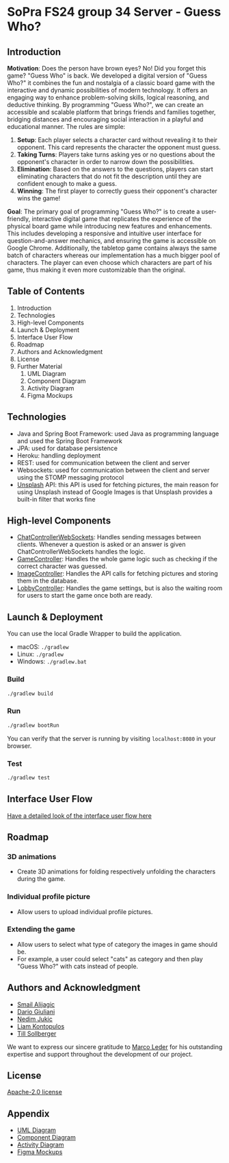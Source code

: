 # SoPra FS24 group 34 Server - Guess Who?

## Introduction
**Motivation**: Does the person have brown eyes? No! Did you forget this game? "Guess Who" is back. We developed a digital version of "Guess Who?" it combines the fun and nostalgia of a classic board game with the interactive and dynamic possibilities of modern technology. It offers an engaging way to enhance problem-solving skills, logical reasoning, and deductive thinking. By programming "Guess Who?", we can create an accessible and scalable platform that brings friends and families together, bridging distances and encouraging social interaction in a playful and educational manner.
The rules are simple:
1. **Setup**:  Each player selects a character card without revealing it to their opponent. This card represents the character the opponent must guess.
2. **Taking Turns**: Players take turns asking yes or no questions about the opponent's character in order to narrow down the possibilities.
3. **Elimination**: Based on the answers to the questions, players can start eliminating characters that do not fit the description until they are confident enough to make a guess.
4. **Winning**: The first player to correctly guess their opponent's character wins the game!

**Goal**: The primary goal of programming "Guess Who?" is to create a user-friendly, interactive digital game that replicates the experience of the physical board game while introducing new features and enhancements. This includes developing a responsive and intuitive user interface for question-and-answer mechanics, and ensuring the game is accessible on Google Chrome. Additionally, the tabletop game contains always the same batch of characters whereas our implementation has a much bigger pool of characters. The player can even choose which characters are part of his game, thus making it even more customizable than the original.

## Table of Contents
1. Introduction
2. Technologies
3. High-level Components
4. Launch & Deployment
5. Interface User Flow
6. Roadmap
7. Authors and Acknowledgment
8. License
9. Further Material
   1. UML Diagram
   2. Component Diagram
   3. Activity Diagram
   4. Figma Mockups

## Technologies
- Java and Spring Boot Framework: used Java as programming language and used the Spring Boot Framework
- JPA: used for database persistence
- Heroku: handling deployment
- REST: used for communication between the client and server
- Websockets: used for communication between the client and server using the STOMP messaging protocol
- [Unsplash](https://unsplash.com) API: this API is used for fetching pictures, the main reason for using Unsplash instead of Google Images is that Unsplash provides a built-in filter that works fine

## High-level Components
- [ChatControllerWebSockets](https://github.com/sopra-fs24-group-34/sopra-fs24-group-34-server/blob/main/src/main/java/ch/uzh/ifi/hase/soprafs24/controller/ChatControllerWebSockets.java): Handles sending messages between clients. Whenever a question is asked or an answer is given ChatControllerWebSockets handles the logic.
- [GameController](https://github.com/sopra-fs24-group-34/sopra-fs24-group-34-server/blob/main/src/main/java/ch/uzh/ifi/hase/soprafs24/controller/GameController.java): Handles the whole game logic such as checking if the correct character was guessed.
- [ImageController](https://github.com/sopra-fs24-group-34/sopra-fs24-group-34-server/blob/main/src/main/java/ch/uzh/ifi/hase/soprafs24/controller/ImageController.java): Handles the API calls for fetching pictures and storing them in the database.
- [LobbyController](https://github.com/sopra-fs24-group-34/sopra-fs24-group-34-server/blob/main/src/main/java/ch/uzh/ifi/hase/soprafs24/controller/LobbyController.java): Handles the game settings, but is also the waiting room for users to start the game once both are ready.

## Launch & Deployment
You can use the local Gradle Wrapper to build the application.
-   macOS: `./gradlew`
-   Linux: `./gradlew`
-   Windows: `./gradlew.bat`

### Build

```bash
./gradlew build
```

### Run

```bash
./gradlew bootRun
```

You can verify that the server is running by visiting `localhost:8080` in your browser.

### Test

```bash
./gradlew test
```

## Interface User Flow
[Have a detailed look of the interface user flow here](https://github.com/sopra-fs24-group-34/sopra-fs24-group-34-client/tree/dev)


## Roadmap
### 3D animations
- Create 3D animations for folding respectively unfolding the characters during the game.

### Individual profile picture
- Allow users to upload individual profile pictures.

### Extending the game
- Allow users to select what type of category the images in game should be.
- For example, a user could select "cats" as category and then play "Guess Who?" with cats instead of people.

## Authors and Acknowledgment
- [Smail Alijagic](https://www.github.com/smailalijagic)
- [Dario Giuliani](https://github.com/DarioTheCoder)
- [Nedim Jukic](https://github.com/nedim-j)
- [Liam Kontopulos](https://github.com/LiamK21)
- [Till Sollberger](https://github.com/Tillsollberger)

We want to express our sincere gratitude to [Marco Leder](https://www.github.com/marcoleder) for his outstanding expertise and support throughout the 
development of our project.


## License
[Apache-2.0 license](https://github.com/sopra-fs24-group-34/sopra-fs24-group-34-server/blob/main/LICENSE)

## Appendix
- [UML Diagram](https://lucid.app/lucidchart/bdc43c7c-3a02-4163-9724-150a430a899a/edit?invitationId=inv_7c71d23b-ad34-4ca4-b878-67235064b5df&page=0_0#)
- [Component Diagram](https://lucid.app/lucidchart/49acbc96-3e66-4064-99c4-4174bcf3b833/edit?invitationId=inv_56df17db-d1b8-4ae0-b4c8-e27462ec2213&page=0_0#)
- [Activity Diagram](https://lucid.app/lucidchart/e5d280ab-f80c-4e6c-8c0b-7544ba9b8936/edit?invitationId=inv_10376661-1660-47e2-b32b-fbf7d82989de&page=0_0#)
- [Figma Mockups](https://www.figma.com/file/b6orEYoJfIJ8n25mSPVsY7/Untitled?type=design&node-id=0-1&mode=design&t=ch054pYdPzTn8U1s-0)
